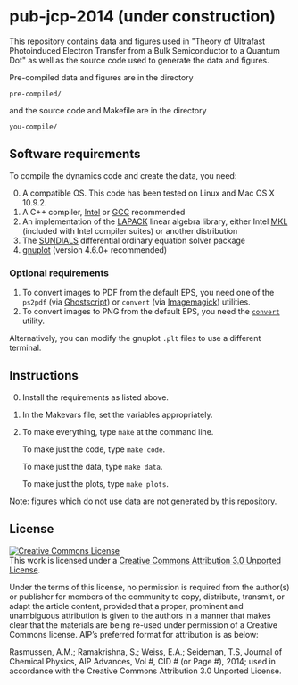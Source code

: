 pub-jcp-2014 (under construction)
========

This repository contains data and figures used in "Theory of Ultrafast Photoinduced Electron Transfer from a Bulk Semiconductor to a Quantum Dot" as well as the source code used to generate the data and figures.

Pre-compiled data and figures are in the directory

    pre-compiled/

and the source code and Makefile are in the directory

    you-compile/

## Software requirements

To compile the dynamics code and create the data, you need:

0. A compatible OS.  This code has been tested on Linux and Mac OS X 10.9.2.
1. A C++ compiler, <a href="http://software.intel.com/en-us/intel-education-offerings">Intel</a> or <a href="http://gcc.gnu.org/">GCC</a> recommended
2. An implementation of the <a href="http://www.netlib.org/lapack/">LAPACK</a> linear algebra library, either Intel <a href="http://software.intel.com/en-us/intel-mkl">MKL</a> (included with Intel compiler suites) or another distribution
3. The <a href="http://computation.llnl.gov/casc/sundials/download/download.html">SUNDIALS</a> differential ordinary equation solver package
4. <a href="http://gnuplot.sourceforge.net/">gnuplot</a> (version 4.6.0+ recommended)

### Optional requirements

1.  To convert images to PDF from the default EPS, you need one of the `ps2pdf` (via <a href="http://www.ghostscript.com/">Ghostscript</a>) or `convert` (via <a href="http://www.imagemagick.org/">Imagemagick<a/>) utilities.
2.  To convert images to PNG from the default EPS, you need the <a href="http://www.imagemagick.org/">`convert`</a> utility.

Alternatively, you can modify the gnuplot `.plt` files to use a different terminal.

## Instructions

0.  Install the requirements as listed above.
1.  In the Makevars file, set the variables appropriately.
2.  To make everything, type `make` at the command line.

    To make just the code, type `make code`.

    To make just the data, type `make data`.

    To make just the plots, type `make plots`.

Note: figures which do not use data are not generated by this repository.

## License

<a rel="license" href="http://creativecommons.org/licenses/by/3.0/"><img alt="Creative Commons License" style="border-width:0" src="http://i.creativecommons.org/l/by/3.0/88x31.png" /></a><br />This work is licensed under a <a rel="license" href="http://creativecommons.org/licenses/by/3.0/">Creative Commons Attribution 3.0 Unported License</a>.

Under the terms of this license, no permission is required from the author(s) or publisher for members of the community to copy, distribute, transmit, or adapt the article content, provided that a proper, prominent and unambiguous attribution is given to the authors in a manner that makes clear that the materials are being re-used under permission of a Creative Commons license. AIP’s preferred format for attribution is as below:

Rasmussen, A.M.; Ramakrishna, S.; Weiss, E.A.; Seideman, T.S, Journal of Chemical Physics, AIP Advances, Vol #, CID # (or Page #), 2014; used in accordance with the Creative Commons Attribution 3.0 Unported License.
